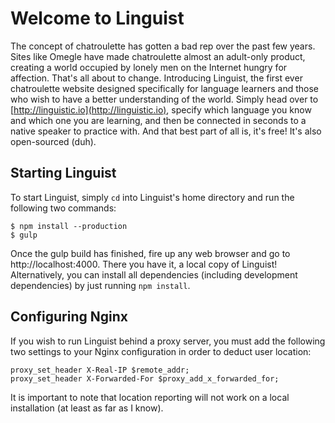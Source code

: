 # Welcome to Linguist

The concept of chatroulette has gotten a bad rep over the past few years. Sites like Omegle have made chatroulette almost an adult-only product, creating a world occupied by lonely men on the Internet hungry for affection. That's all about to change. Introducing Linguist, the first ever chatroulette website designed specifically for language learners and those who wish to have a better understanding of the world. Simply head over to [http://linguistic.io](http://linguistic.io), specify which language you know and which one you are learning, and then be connected in seconds to a native speaker to practice with. And that best part of all is, it's free! It's also open-sourced (duh).

## Starting Linguist

To start Linguist, simply `cd` into Linguist's home directory and run the following two commands:

	$ npm install --production
	$ gulp
		
Once the gulp build has finished, fire up any web browser and go to http://localhost:4000. There you have it, a local copy of Linguist! Alternatively, you can install all dependencies (including development dependencies) by just running `npm install`.

## Configuring Nginx

If you wish to run Linguist behind a proxy server, you must add the following two settings to your Nginx configuration in order to deduct user location:

	proxy_set_header X-Real-IP $remote_addr;
	proxy_set_header X-Forwarded-For $proxy_add_x_forwarded_for;
	
It is important to note that location reporting will not work on a local installation (at least as far as I know).
